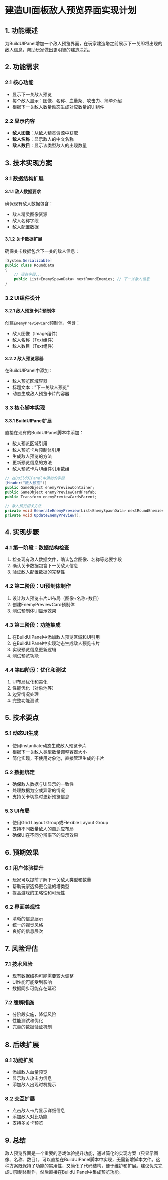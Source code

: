 # 建造UI面板敌人预览界面实现计划

## 1. 功能概述

为BuildUIPanel增加一个敌人预览界面，在玩家建造塔之前展示下一关即将出现的敌人信息，帮助玩家做出更明智的建造决策。

## 2. 功能需求

### 2.1 核心功能
- 显示下一关敌人预览
- 每个敌人显示：图像、名称、血量条、攻击力、简单介绍
- 根据下一关敌人数量动态生成对应数量的UI组件

### 2.2 显示内容
- **敌人图像**：从敌人精灵资源中获取
- **敌人名称**：显示敌人的中文名称
- **敌人数目**：显示该类型敌人的出现数量

## 3. 技术实现方案

### 3.1 数据结构扩展

#### 3.1.1 敌人数据要求
确保现有敌人数据包含：
- 敌人精灵图像资源
- 敌人名称字段
- 敌人配置数据

#### 3.1.2 关卡数据扩展
确保关卡数据包含下一关的敌人信息：
```csharp
[System.Serializable]
public class RoundData
{
    // 现有字段...
    public List<EnemySpawnData> nextRoundEnemies; // 下一关敌人信息
}
```

### 3.2 UI组件设计

#### 3.2.1 敌人预览卡片预制体
创建`EnemyPreviewCard`预制体，包含：
- 敌人图像（Image组件）
- 敌人名称（Text组件）
- 敌人数目（Text组件）

#### 3.2.2 敌人预览容器
在BuildUIPanel中添加：
- 敌人预览区域容器
- 标题文本："下一关敌人预览"
- 动态生成敌人预览卡片的容器

### 3.3 核心脚本实现

#### 3.3.1 BuildUIPanel扩展
直接在现有的BuildUIPanel脚本中添加：
- 敌人预览区域引用
- 敌人预览卡片预制体引用
- 生成敌人预览的方法
- 更新预览信息的方法
- 敌人预览卡片UI组件引用数组

```csharp
// 在BuildUIPanel中添加的字段
[Header("敌人预览")]
public GameObject enemyPreviewContainer;
public GameObject enemyPreviewCardPrefab;
public Transform enemyPreviewCardsParent;

// 敌人预览相关方法
private void GenerateEnemyPreview(List<EnemySpawnData> nextRoundEnemies);
private void UpdateEnemyPreview();
```

## 4. 实现步骤

### 4.1 第一阶段：数据结构检查
1. 检查现有敌人数据文件，确认包含图像、名称等必要字段
2. 确认关卡数据包含下一关敌人信息
3. 验证敌人配置数据的完整性

### 4.2 第二阶段：UI预制体制作
1. 设计敌人预览卡片UI布局（图像+名称+数目）
2. 创建EnemyPreviewCard预制体
3. 测试预制体UI显示效果

### 4.3 第三阶段：功能集成
1. 在BuildUIPanel中添加敌人预览区域和UI引用
2. 在BuildUIPanel中实现动态生成敌人预览卡片
3. 实现预览信息更新逻辑
4. 测试预览功能

### 4.4 第四阶段：优化和测试
1. UI布局优化和美化
2. 性能优化（对象池等）
3. 边界情况处理
4. 完整功能测试

## 5. 技术要点

### 5.1 动态UI生成
- 使用Instantiate动态生成敌人预览卡片
- 根据下一关敌人类型数量调整容器大小
- 简化实现，不使用对象池，直接管理生成的卡片

### 5.2 数据绑定
- 确保敌人数据与UI显示的一致性
- 处理数据为空或异常的情况
- 支持关卡切换时更新预览信息

### 5.3 UI布局
- 使用Grid Layout Group或Flexible Layout Group
- 支持不同数量敌人的自适应布局
- 确保UI在不同分辨率下的显示效果

## 6. 预期效果

### 6.1 用户体验提升
- 玩家可以提前了解下一关敌人类型和数量
- 帮助玩家选择更合适的塔类型
- 提高游戏的策略性和可玩性

### 6.2 界面美观性
- 清晰的信息展示
- 统一的视觉风格
- 良好的信息层次

## 7. 风险评估

### 7.1 技术风险
- 现有数据结构可能需要较大调整
- UI性能可能受到影响
- 数据同步可能存在延迟

### 7.2 缓解措施
- 分阶段实施，降低风险
- 性能测试和优化
- 完善的数据验证机制

## 8. 后续扩展

### 8.1 功能扩展
- 添加敌人血量预览
- 显示敌人攻击力信息
- 添加敌人出现时机提示

### 8.2 交互扩展
- 点击敌人卡片显示详细信息
- 添加敌人对比功能
- 支持多关卡预览

## 9. 总结

敌人预览界面是一个重要的游戏体验提升功能，通过简化的实现方案（只显示图像、名称、数目），可以直接在BuildUIPanel脚本中实现，无需新增脚本文件。这种方案既保持了功能的实用性，又简化了代码结构，便于维护和扩展。建议优先完成UI预制体制作，然后直接在BuildUIPanel中集成预览功能。
